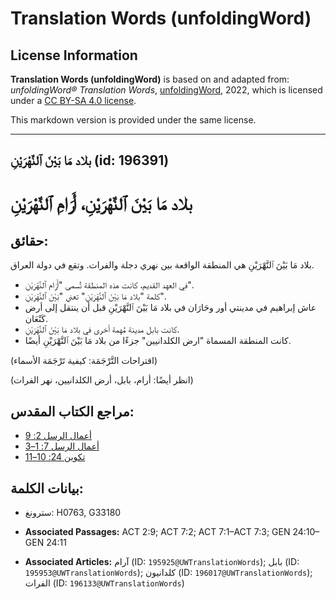 # Translation Words (unfoldingWord)

## License Information

**Translation Words (unfoldingWord)** is based on and adapted from: _unfoldingWord® Translation Words_, [unfoldingWord](https://unfoldingword.org/utw), 2022, which is licensed under a [CC BY-SA 4.0 license](https://creativecommons.org/licenses/by-sa/4.0/legalcode.en).

This markdown version is provided under the same license.



--------------------------------

## بلاد مَا بَيْنَ ٱلنَّهْرَيْنِ (id: 196391)

بلاد مَا بَيْنَ ٱلنَّهْرَيْنِ، أَرَامِ ٱلنَّهْرَيْنِ
====================================================

حقائق:
------

بلاد مَا بَيْنَ ٱلنَّهْرَيْنِ هي المنطقة الواقعة بين نهري دجلة والفرات. وتقع في دولة العراق.

* في العهد القديم، كانت هذه المنطقة تُسمى "أَرَام ٱلنَّهْرَيْنِ".
* كلمة "بلاد مَا بَيْنَ ٱلنَّهْرَيْنِ" تعني "بَيْنَ ٱلنَّهْرَيْنِ".
* عاش إبراهيم في مدينتي أور وحَارَان في بلاد مَا بَيْنَ ٱلنَّهْرَيْنِ قبل أن ينتقل إلى أرض كَنْعَان.
* كانت بابل مدينة مُهمة أخرى في بلاد مَا بَيْنَ ٱلنَّهْرَيْنِ.
* كانت المنطقة المسماة "ارض الكلدانيين" جزءًا من بلاد مَا بَيْنَ ٱلنَّهْرَيْنِ أيضًا.

(اقتراحات التَّرْجَمَة: كيفية تَرْجَمَة الأسماء)

(انظر أيضًا: أرام، بابل، أرض الكلدانيين، نهر الفرات)

مراجع الكتاب المقدس:
--------------------

* [أعمال الرسل 2: 9](https://ref.ly/Acts2:9)
* [أعمال الرسل 7: 1–3](https://ref.ly/Acts7:1-Acts7:3)
* [تكوين 24: 10–11](https://ref.ly/Gen24:10-Gen24:11)

بيانات الكلمة:
--------------

* سترونغ: H0763, G33180

* **Associated Passages:** ACT 2:9; ACT 7:2; ACT 7:1–ACT 7:3; GEN 24:10–GEN 24:11
* **Associated Articles:** آرام (ID: `195925@UWTranslationWords`); بابل (ID: `195953@UWTranslationWords`); كلدانيون (ID: `196017@UWTranslationWords`); الفرات (ID: `196133@UWTranslationWords`)

